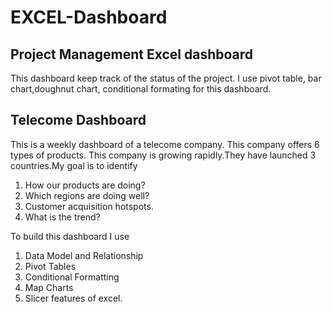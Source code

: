 # EXCEL-Dashboard
## Project Management Excel dashboard
This dashboard keep track of the status of the project. 
I use pivot table, bar chart,doughnut chart, conditional formating for this dashboard.
## Telecome Dashboard
This is a weekly dashboard of a telecome company. This company offers 6 types of products. This company is growing rapidly.They have launched 3 countries.My goal is to identify 
1. How our products are doing?
2. Which regions are doing well?
3. Customer acquisition hotspots.
4. What is the trend?

To build this dashboard I use 
1. Data Model and Relationship
2. Pivot Tables
3. Conditional Formatting
4. Map Charts
5. Slicer 
features of excel.
